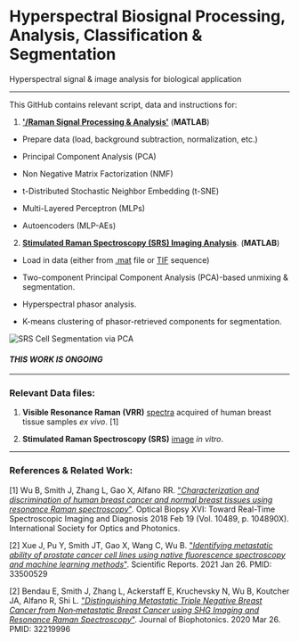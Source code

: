 # Hyperspectral Biosignal Processing, Analysis, Classification & Segmentation
Hyperspectral signal & image analysis for biological application

--------------------------------------------------------------

This GitHub contains relevant script, data and instructions for:
1. [**'/Raman Signal Processing & Analysis'**](https://github.com/jasontsmith2718/Hyperspectral-Biosignal-Processing-Analysis-Classification-Segmentation/tree/master/Raman%20Signal%20Processing%20%26%20Analysis) (**MATLAB**)

  * Prepare data (load, background subtraction, normalization, etc.)
  
  * Principal Component Analysis (PCA)
  
  * Non Negative Matrix Factorization (NMF)
  
  * t-Distributed Stochastic Neighbor Embedding (t-SNE)
  
  * Multi-Layered Perceptron (MLPs)
  
  * Autoencoders (MLP-AEs)

2. [**Stimulated Raman Spectroscopy (SRS) Imaging Analysis**](https://github.com/jasontsmith2718/Hyperspectral-Biosignal-Processing-Analysis-Classification-Segmentation/tree/master/SRS%20Image%20Processing%20%26%20Analysis). (**MATLAB**)

  * Load in data (either from [.mat](https://drive.google.com/open?id=1iK1yR8uKoaBwu6BHpe3jn5ZyZM3ea280) file or [TIF](https://github.com/jasontsmith2718/Hyperspectral-Biosignal-Processing-Analysis-Classification-Segmentation/blob/master/SRS%20Image%20Processing%20%26%20Analysis/tiffStack_MCF10A-SRS.zip) sequence)
  
  * Two-component Principal Component Analysis (PCA)-based unmixing & segmentation.
  
  * Hyperspectral phasor analysis.
  
  * K-means clustering of phasor-retrieved components for segmentation.
  
  ![SRS Cell Segmentation via PCA](https://i.imgur.com/fgU7cON.png)
  
#### _**THIS WORK IS ONGOING**_

--------------------------------------------------------------

### Relevant Data files:

1. **Visible Resonance Raman (VRR)** [spectra](https://github.com/jasontsmith2718/Hyperspectral-Biosignal-Processing-Analysis-Classification-Segmentation/blob/master/Raman%20Signal%20Processing%20%26%20Analysis/VRRdata_breastExVivo.mat) acquired of human breast tissue samples _ex vivo_. [1]

2. **Stimulated Raman Spectroscopy (SRS)** [image](https://drive.google.com/open?id=1iK1yR8uKoaBwu6BHpe3jn5ZyZM3ea280) _in vitro_.

--------------------------------------------------------------

### References & Related Work:

[1] Wu B, Smith J, Zhang L, Gao X, Alfano RR. ["_Characterization and discrimination of human breast cancer and normal breast tissues using resonance Raman spectroscopy_"](https://www.spiedigitallibrary.org/conference-proceedings-of-spie/10489/104890X/Characterization-and-discrimination-of-human-breast-cancer-and-normal-breast/10.1117/12.2288094.full?sessionGUID=d883c9d9-02bc-9993-ced2-68bead49a285&webSyncID=0ce46e9e-6ec7-a49d-ab6a-0cbad059329a&sessionGUID=d883c9d9-02bc-9993-ced2-68bead49a285&SSO=1). Optical Biopsy XVI: Toward Real-Time Spectroscopic Imaging and Diagnosis 2018 Feb 19 (Vol. 10489, p. 104890X). International Society for Optics and Photonics.

[2] Xue J, Pu Y, Smith JT, Gao X, Wang C, Wu B. ["_Identifying metastatic ability of prostate cancer cell lines using native fluorescence spectroscopy and machine learning methods_"](https://www.nature.com/articles/s41598-021-81945-7). Scientific Reports. 2021 Jan 26. PMID: 33500529

[2] Bendau E, Smith J, Zhang L, Ackerstaff E, Kruchevsky N, Wu B, Koutcher JA, Alfano R, Shi L. ["_Distinguishing Metastatic Triple Negative Breast Cancer from Non‐metastatic Breast Cancer using SHG Imaging and Resonance Raman Spectroscopy_"](https://onlinelibrary.wiley.com/doi/abs/10.1002/jbio.202000005). Journal of Biophotonics. 2020 Mar 26. PMID: 32219996
